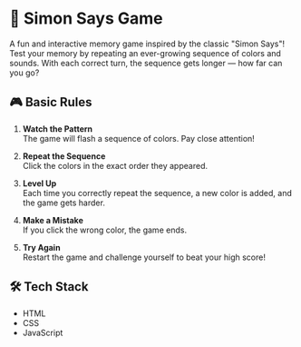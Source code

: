 # 🧠 Simon Says Game

A fun and interactive memory game inspired by the classic "Simon Says"!  
Test your memory by repeating an ever-growing sequence of colors and sounds. With each correct turn, the sequence gets longer — how far can you go?

## 🎮 Basic Rules

1. **Watch the Pattern**  
   The game will flash a sequence of colors. Pay close attention!

2. **Repeat the Sequence**  
   Click the colors in the exact order they appeared.

3. **Level Up**  
   Each time you correctly repeat the sequence, a new color is added, and the game gets harder.

4. **Make a Mistake**  
   If you click the wrong color, the game ends.

5. **Try Again**  
   Restart the game and challenge yourself to beat your high score!

## 🛠️ Tech Stack

- HTML  
- CSS  
- JavaScript
